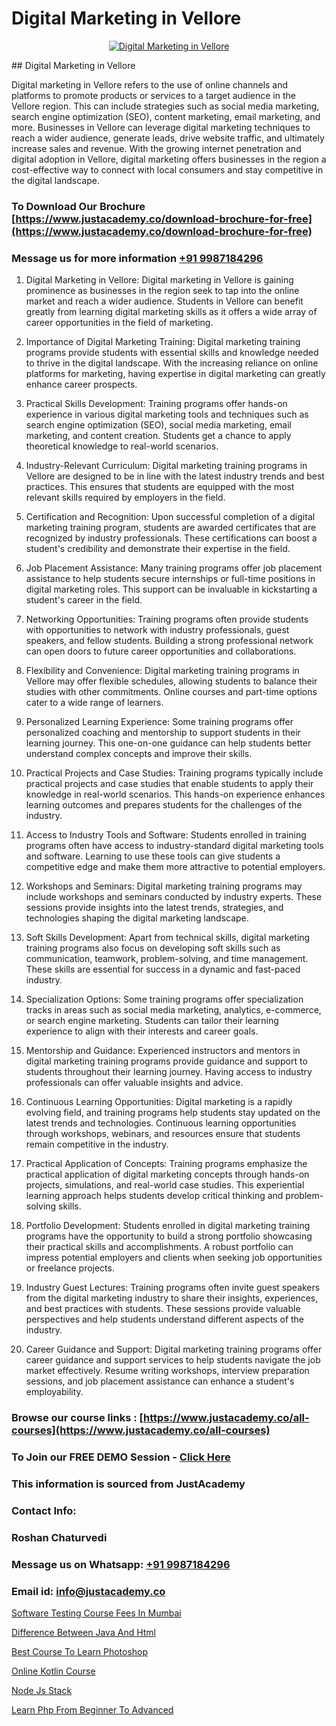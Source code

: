 # Digital Marketing in Vellore

<p align="center">
  <a href="https://justacademy.co/course-detail/digital-marketing">
    <img src="https://justacademy.co/storage2/course_image/1676636720_course_image.webp" alt="Digital Marketing in Vellore">
  </a>
</p>
## Digital Marketing in Vellore

Digital marketing in Vellore refers to the use of online channels and platforms to promote products or services to a target audience in the Vellore region. This can include strategies such as social media marketing, search engine optimization (SEO), content marketing, email marketing, and more. Businesses in Vellore can leverage digital marketing techniques to reach a wider audience, generate leads, drive website traffic, and ultimately increase sales and revenue. With the growing internet penetration and digital adoption in Vellore, digital marketing offers businesses in the region a cost-effective way to connect with local consumers and stay competitive in the digital landscape.
### To Download Our Brochure [https://www.justacademy.co/download-brochure-for-free](https://www.justacademy.co/download-brochure-for-free)
### Message us for more information [+91 9987184296](https://api.whatsapp.com/send?phone=919987184296)
1) Digital Marketing in Vellore:
Digital marketing in Vellore is gaining prominence as businesses in the region seek to tap into the online market and reach a wider audience. Students in Vellore can benefit greatly from learning digital marketing skills as it offers a wide array of career opportunities in the field of marketing.

2) Importance of Digital Marketing Training:
Digital marketing training programs provide students with essential skills and knowledge needed to thrive in the digital landscape. With the increasing reliance on online platforms for marketing, having expertise in digital marketing can greatly enhance career prospects.

3) Practical Skills Development:
Training programs offer hands-on experience in various digital marketing tools and techniques such as search engine optimization (SEO), social media marketing, email marketing, and content creation. Students get a chance to apply theoretical knowledge to real-world scenarios.

4) Industry-Relevant Curriculum:
Digital marketing training programs in Vellore are designed to be in line with the latest industry trends and best practices. This ensures that students are equipped with the most relevant skills required by employers in the field.

5) Certification and Recognition:
Upon successful completion of a digital marketing training program, students are awarded certificates that are recognized by industry professionals. These certifications can boost a student's credibility and demonstrate their expertise in the field.

6) Job Placement Assistance:
Many training programs offer job placement assistance to help students secure internships or full-time positions in digital marketing roles. This support can be invaluable in kickstarting a student's career in the field.

7) Networking Opportunities:
Training programs often provide students with opportunities to network with industry professionals, guest speakers, and fellow students. Building a strong professional network can open doors to future career opportunities and collaborations.

8) Flexibility and Convenience:
Digital marketing training programs in Vellore may offer flexible schedules, allowing students to balance their studies with other commitments. Online courses and part-time options cater to a wide range of learners.

9) Personalized Learning Experience:
Some training programs offer personalized coaching and mentorship to support students in their learning journey. This one-on-one guidance can help students better understand complex concepts and improve their skills.

10) Practical Projects and Case Studies:
Training programs typically include practical projects and case studies that enable students to apply their knowledge in real-world scenarios. This hands-on experience enhances learning outcomes and prepares students for the challenges of the industry.

11) Access to Industry Tools and Software:
Students enrolled in training programs often have access to industry-standard digital marketing tools and software. Learning to use these tools can give students a competitive edge and make them more attractive to potential employers.

12) Workshops and Seminars:
Digital marketing training programs may include workshops and seminars conducted by industry experts. These sessions provide insights into the latest trends, strategies, and technologies shaping the digital marketing landscape.

13) Soft Skills Development:
Apart from technical skills, digital marketing training programs also focus on developing soft skills such as communication, teamwork, problem-solving, and time management. These skills are essential for success in a dynamic and fast-paced industry.

14) Specialization Options:
Some training programs offer specialization tracks in areas such as social media marketing, analytics, e-commerce, or search engine marketing. Students can tailor their learning experience to align with their interests and career goals.

15) Mentorship and Guidance:
Experienced instructors and mentors in digital marketing training programs provide guidance and support to students throughout their learning journey. Having access to industry professionals can offer valuable insights and advice.

16) Continuous Learning Opportunities:
Digital marketing is a rapidly evolving field, and training programs help students stay updated on the latest trends and technologies. Continuous learning opportunities through workshops, webinars, and resources ensure that students remain competitive in the industry.

17) Practical Application of Concepts:
Training programs emphasize the practical application of digital marketing concepts through hands-on projects, simulations, and real-world case studies. This experiential learning approach helps students develop critical thinking and problem-solving skills.

18) Portfolio Development:
Students enrolled in digital marketing training programs have the opportunity to build a strong portfolio showcasing their practical skills and accomplishments. A robust portfolio can impress potential employers and clients when seeking job opportunities or freelance projects.

19) Industry Guest Lectures:
Training programs often invite guest speakers from the digital marketing industry to share their insights, experiences, and best practices with students. These sessions provide valuable perspectives and help students understand different aspects of the industry.

20) Career Guidance and Support:
Digital marketing training programs offer career guidance and support services to help students navigate the job market effectively. Resume writing workshops, interview preparation sessions, and job placement assistance can enhance a student's employability.

### Browse our course links : [https://www.justacademy.co/all-courses](https://www.justacademy.co/all-courses) 
### To Join our FREE DEMO Session - [Click Here](https://www.justacademy.co/register-for-course-demo)


### This information is sourced from JustAcademy
### Contact Info:
### Roshan Chaturvedi
### Message us on Whatsapp: [+91 9987184296](https://api.whatsapp.com/send?phone=919987184296)
### Email id: [info@justacademy.co](mailto:info@justacademy.co)
                
[Software Testing Course Fees In Mumbai](https://www.linkedin.com/pulse/software-testing-course-fees-mumbai-justacademy-bay-area-cmpyc?trackingId=BEfGk%2BXU4B2DHjgMorOwpA%3D%3D&lipi=urn%3Ali%3Apage%3Ad_flagship3_company_admin%3Bs5%2FvGqECTA%2BmpH%2FwcWkKiQ%3D%3D)

[Difference Between Java And Html](https://www.linkedin.com/pulse/difference-between-java-html-justacademy-manchester-2konf?trackingId=p%2F0hbIp%2BmQ74TgVeEs7ajw%3D%3D&lipi=urn%3Ali%3Apage%3Ad_flagship3_company_admin%3BkfEqcIulRv%2Bk695n7CpVww%3D%3D)

[Best Course To Learn Photoshop](https://medium.com/@mahi3106/best-course-to-learn-photoshop-b62ad87b1cfb)

[Online Kotlin Course](https://medium.com/@ranepooja/online-kotlin-course-b6df1d48d0e2)

[Node Js Stack](https://justacademyin.github.io/justacademy/node-js-stack)

[Learn Php From Beginner To Advanced](https://justacademyin.github.io/justacademy/learn-php-from-beginner-to-advanced)

